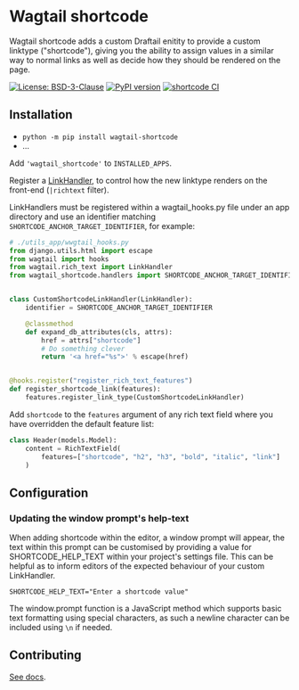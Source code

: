 # Wagtail shortcode

Wagtail shortcode adds a custom Draftail enitity to provide a custom linktype ("shortcode"), giving you the ability to assign values in a similar way to normal links as well as decide how they should be rendered on the page.

[![License: BSD-3-Clause](https://img.shields.io/badge/License-BSD--3--Clause-blue.svg)](https://opensource.org/licenses/BSD-3-Clause)
[![PyPI version](https://badge.fury.io/py/wagtail-shortcode.svg)](https://badge.fury.io/py/wagtail-shortcode)
[![shortcode CI](https://github.com/wagtail/wagtail-shortcode/actions/workflows/test.yml/badge.svg)](https://github.com/wagtail/wagtail-shortcode/actions/workflows/test.yml)


## Installation

- `python -m pip install wagtail-shortcode`
- ...


Add `'wagtail_shortcode'` to `INSTALLED_APPS`.

Register a [LinkHandler](https://docs.wagtail.org/en/stable/extending/rich_text_internals.html#rewrite-handlers), to control how the new linktype renders on the front-end (`|richtext` filter).

LinkHandlers must be registered within a wagtail_hooks.py file under an app directory and use an identifier matching `SHORTCODE_ANCHOR_TARGET_IDENTIFIER`, for example:

```python
# ./utils_app/wwgtail_hooks.py
from django.utils.html import escape
from wagtail import hooks
from wagtail.rich_text import LinkHandler
from wagtail_shortcode.handlers import SHORTCODE_ANCHOR_TARGET_IDENTIFIER


class CustomShortcodeLinkHandler(LinkHandler):
    identifier = SHORTCODE_ANCHOR_TARGET_IDENTIFIER

    @classmethod
    def expand_db_attributes(cls, attrs):
        href = attrs["shortcode"]
        # Do something clever
        return '<a href="%s">' % escape(href)


@hooks.register("register_rich_text_features")
def register_shortcode_link(features):
    features.register_link_type(CustomShortcodeLinkHandler)
```

Add `shortcode` to the `features` argument of any rich text field where you have overridden the default feature list:

```python
class Header(models.Model):
    content = RichTextField(
        features=["shortcode", "h2", "h3", "bold", "italic", "link"]
    )
```


## Configuration

### Updating the window prompt's help-text

When adding shortcode within the editor, a window prompt will appear, the text within this prompt can be customised by providing a value for SHORTCODE_HELP_TEXT within your project's settings file. This can be helpful as to inform editors of the expected behaviour of your custom LinkHandler.

`SHORTCODE_HELP_TEXT="Enter a shortcode value"`

The window.prompt function is a JavaScript method which supports basic text formatting using special characters, as such a newline character can be included using `\n` if needed.


## Contributing

[See docs](./CONTRIBUTING.md).
